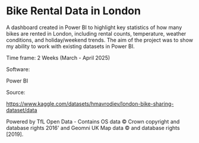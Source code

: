 # Bike Rental Data in London

A dashboard created in Power BI to highlight key statistics of how many bikes are rented in London, including rental counts, temperature, weather conditions, and holiday/weekend trends. 
The aim of the project was to show my ability to work with existing datasets in Power BI. 

Time frame: 2 Weeks (March - April 2025)

Software:

Power BI

Source:

https://www.kaggle.com/datasets/hmavrodiev/london-bike-sharing-dataset/data

Powered by TfL Open Data - Contains OS data © Crown copyright and database rights 2016' and Geomni UK Map data © and database rights [2019]. 

